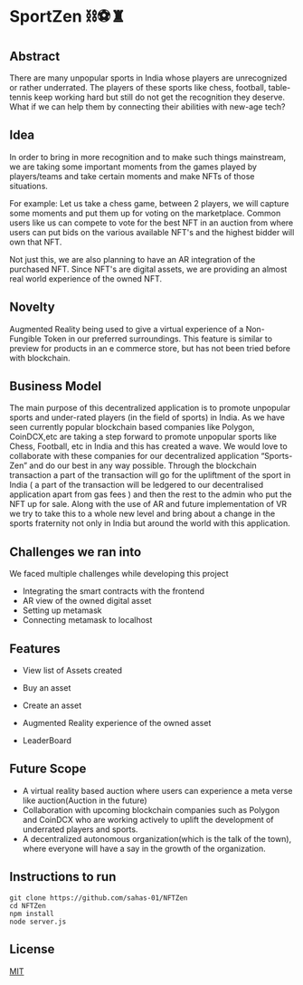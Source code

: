 # SportZen ⛓⚽️♜

## Abstract

There are many unpopular sports in India whose players are unrecognized or rather underrated. The players of these sports like chess, football, table-tennis keep working hard but still do not get the recognition they deserve.  What if we can help them by connecting their abilities with new-age tech? 

## Idea

In order to bring in more recognition and to make such things mainstream, we are  taking some important moments from the games played by players/teams and take certain moments and make NFTs of those situations.

For example: Let us take a chess game, between 2 players, we will capture some moments and put them up for voting on the marketplace. Common users like us can compete to vote for the best NFT in an auction from where users can put bids on the various available NFT's and the highest bidder will own that NFT.

Not just this, we are also planning to have an AR integration of the purchased NFT. Since NFT's are digital assets, we are providing an almost real world experience of the owned NFT.

## Novelty

Augmented Reality being used to give a virtual experience of a Non-Fungible Token in our preferred surroundings. This feature is similar to preview for products in an e commerce store, but has not been tried before with blockchain.

## Business Model

The main purpose of this decentralized application is to promote unpopular sports and under-rated players (in the field of sports) in India. As we have seen currently popular blockchain based companies like Polygon, CoinDCX,etc are taking a step forward to promote unpopular sports like Chess, Football, etc in India and this has created a wave. We would love to collaborate with these companies for our decentralized application “Sports-Zen” and do our best in any way possible. Through the blockchain transaction a part of the transaction will go for the upliftment of the sport in India ( a part of the transaction will be ledgered to our decentralised application apart from gas fees ) and then the rest to the admin who put the NFT up for sale. Along with the use of AR and future implementation of VR we try to take this to a whole new level and bring about a change in the sports fraternity not only in India but around the world with this application.

## Challenges we ran into
We faced multiple challenges while developing this project

- Integrating the smart contracts with the frontend
- AR view of the owned digital asset
- Setting up metamask
- Connecting metamask to localhost

## Features

- View list of Assets created

- Buy an asset

- Create an asset

- Augmented Reality experience of the owned asset

- LeaderBoard

## Future Scope

- A virtual reality based auction where users can experience a meta verse like auction(Auction in the future)
- Collaboration with upcoming blockchain companies such as Polygon and CoinDCX who are working actively to uplift the development of underrated players and sports. 
- A decentralized autonomous organization(which is the talk of the town), where everyone will have a say in the growth of the organization. 

## Instructions to run

```
git clone https://github.com/sahas-01/NFTZen
cd NFTZen
npm install
node server.js

```

## License
[MIT](https://choosealicense.com/licenses/mit/)
